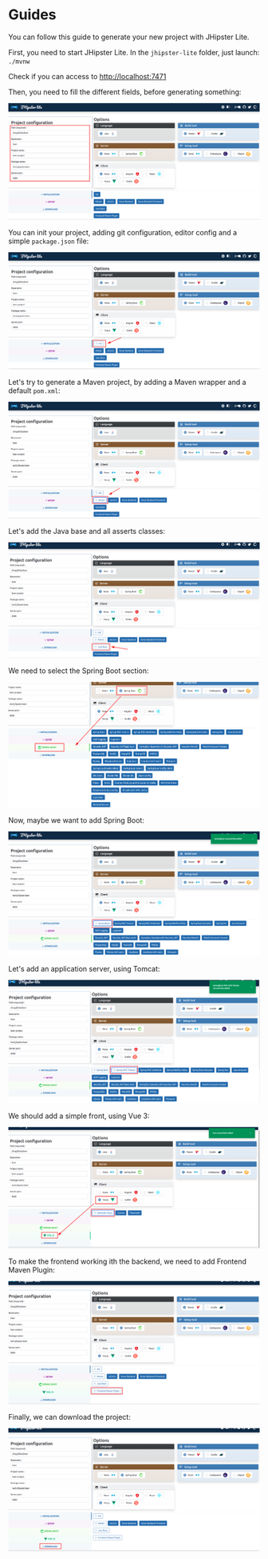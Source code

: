# Guides

You can follow this guide to generate your new project with JHipster Lite.

First, you need to start JHipster Lite. In the `jhipster-lite` folder, just launch: `./mvnw`

Check if you can access to [http://localhost:7471](http://localhost:7471)

Then, you need to fill the different fields, before generating something:

![fill_information](01-fill_information.png)

You can init your project, adding git configuration, editor config and a simple `package.json` file:

![init](02-init.png)

Let's try to generate a Maven project, by adding a Maven wrapper and a default `pom.xml`:

![maven](03-maven.png)

Let's add the Java base and all asserts classes:

![java_base](04-java_base.png)

We need to select the Spring Boot section:

![spring_boot_section](05-spring_boot_section.png)

Now, maybe we want to add Spring Boot:

![spring_boot](06-spring_boot.png)

Let's add an application server, using Tomcat:

![spring_boot_mvc](07-spring_boot_mvc.png)

We should add a simple front, using Vue 3:

![vue](08-vue.png)

To make the frontend working ith the backend, we need to add Frontend Maven Plugin:

![frontend-maven-plugin](09-frontend_maven_plugin.png)

Finally, we can download the project:

![download](10-download.png)
